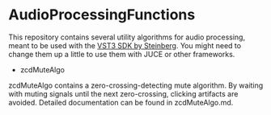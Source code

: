 # AudioProcessingFunctions

This repository contains several utility algorithms for audio processing, meant to be used with the [VST3 SDK by  Steinberg](https://github.com/steinbergmedia/vst3sdk). You might need to change them up a little to use them with JUCE or other frameworks.

- zcdMuteAlgo

zcdMuteAlgo contains a zero-crossing-detecting mute algorithm. By waiting with muting signals until the next zero-crossing, clicking artifacts are avoided. Detailed documentation can be found in zcdMuteAlgo.md.
